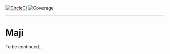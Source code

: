 
[![CircleCI](https://circleci.com/gh/ylathouris/maji.svg?style=shield)](https://circleci.com/gh/ylathouris/maji)  ![Coverage](coverage.svg)

---

# Maji

To be continued...
